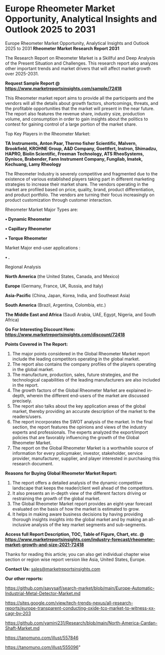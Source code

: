 # Europe Rheometer Market Opportunity, Analytical Insights and Outlook 2025 to 2031
Europe Rheometer Market Opportunity, Analytical Insights and Outlook 2025 to 2031
<strong>Rheometer Market Research Report 2031</strong>

The Research Report on Rheometer Market is a Skillful and Deep Analysis of the Present Situation and Challenges. This research report also analyzes other important trends and market drivers that will affect market growth over 2025-2031.

<strong>Request Sample Report @ <a href=https://www.marketreportsinsights.com/sample/72418>https://www.marketreportsinsights.com/sample/72418</a></strong>

This Rheometer market report aims to provide all the participants and the vendors will all the details about growth factors, shortcomings, threats, and the profitable opportunities that the market will present in the near future. The report also features the revenue share, industry size, production volume, and consumption in order to gain insights about the politics to contest for gaining control of a large portion of the market share.

Top Key Players in the Rheometer Market:

<strong>TA Instruments, Anton Paar, Thermo fisher Scientific, Malvern, Brookfield, KROHNE Group, A&D Company, Goettfert, Instron, Shimadzu, HAPRO, Biolin Scientific, Freeman Technology, ATS RheoSystems, Dynisco, Brabender, Fann Instrument Company, Fungilab, Imatek, Kechuang, Lamy Rheology</strong>

The Rheometer Industry is severely competitive and fragmented due to the existence of various established players taking part in different marketing strategies to increase their market share. The vendors operating in the market are profiled based on price, quality, brand, product differentiation, and product portfolio. The vendors are turning their focus increasingly on product customization through customer interaction.

Rheometer Market Major Types are:

<strong>• Dynamic Rheometer

• Capillary Rheometer

• Torque Rheometer</strong>

Market Major end-user applications :

<strong>• .</strong>

Regional Analysis

</u><strong><b>North America</b></strong> (the United States, Canada, and Mexico)

<strong><b>Europe </b></strong>(Germany, France, UK, Russia, and Italy)

<strong><b>Asia-Pacific</b></strong> (China, Japan, Korea, India, and Southeast Asia)

<strong><b>South America</b></strong> (Brazil, Argentina, Colombia, etc.)

<strong><b>The Middle East and Africa</b></strong> (Saudi Arabia, UAE, Egypt, Nigeria, and South Africa)

<strong>Go For Interesting Discount Here: <a href=https://www.marketreportsinsights.com/discount/72418>https://www.marketreportsinsights.com/discount/72418</a></strong>

<strong>Points Covered in The Report:</strong>
<ol>
  <li>The major points considered in the Global Rheometer Market report include the leading competitors operating in the global market.</li>
  <li>The report also contains the company profiles of the players operating in the global market.</li>
  <li>The manufacture, production, sales, future strategies, and the technological capabilities of the leading manufacturers are also included in the report.</li>
  <li>The growth factors of the Global Rheometer Market are explained in-depth, wherein the different end-users of the market are discussed precisely.</li>
  <li>The report also talks about the key application areas of the global market, thereby providing an accurate description of the market to the readers/users.</li>
  <li>The report incorporates the SWOT analysis of the market. In the final section, the report features the opinions and views of the industry experts and professionals. The experts analyzed the export/import policies that are favorably influencing the growth of the Global Rheometer Market.</li>
  <li>The report on the Global Rheometer Market is a worthwhile source of information for every policymaker, investor, stakeholder, service provider, manufacturer, supplier, and player interested in purchasing this research document.</li>
</ol>
<strong>Reasons for Buying Global Rheometer Market Report:</strong>

<ol>
  <li>The report offers a detailed analysis of the dynamic competitive landscape that keeps the reader/client well ahead of the competitors.</li>
  <li>It also presents an in-depth view of the different factors driving or restraining the growth of the global market.</li>
  <li>The Global Rheometer Market report provides an eight-year forecast evaluated on the basis of how the market is estimated to grow.</li>
  <li>It helps in making aware business decisions by having providing thorough insights insights into the global market and by making an all-inclusive analysis of the key market segments and sub-segments.</li>
</ol>
<strong>Access full Report Description, TOC, Table of Figure, Chart, etc. @ <a href=https://www.marketreportsinsights.com/industry-forecast/rheometer-market-growth-and-size-2021-72418>https://www.marketreportsinsights.com/industry-forecast/rheometer-market-growth-and-size-2021-72418</a></strong>


Thanks for reading this article; you can also get individual chapter wise section or region wise report version like Asia, United States, Europe.

<strong>Contact Us:</strong>
sales@marketreportsinsights.com

<strong>Our other reports:</strong>

<a href=https://github.com/sayysaif/search-market/blob/main/Europe-Automatic-Industrial-Metal-Detector-Market.md>https://github.com/sayysaif/search-market/blob/main/Europe-Automatic-Industrial-Metal-Detector-Market.md</a>

<a href=https://sites.google.com/view/tech-trends-nexus/all-research-reports/europe-transparent-conducting-oxide-tco-market-to-witness-xx-cagr-by-203>https://sites.google.com/view/tech-trends-nexus/all-research-reports/europe-transparent-conducting-oxide-tco-market-to-witness-xx-cagr-by-203</a>

<a href=https://github.com/yamini231/Research/blob/main/North-America-Cardan-Shaft-Market.md>https://github.com/yamini231/Research/blob/main/North-America-Cardan-Shaft-Market.md</a>

<a href=https://tanomuno.com/illust/557846>https://tanomuno.com/illust/557846</a>

<a href=https://tanomuno.com/illust/555096>https://tanomuno.com/illust/555096</a>"
